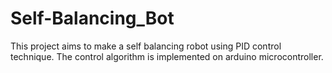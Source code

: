 # Self-Balancing_Bot

This project aims to make a self balancing robot using PID control technique. The control algorithm is implemented on arduino microcontroller.

